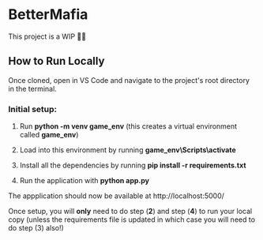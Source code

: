 # BetterMafia

This project is a WIP 👷‍♂️

## How to Run Locally
Once cloned, open in VS Code and navigate to the project's root directory in the terminal.

### Initial setup: 

1) Run **python -m venv game_env** (this creates a virtual environment called **game_env**)

2) Load into this environment by running **game_env\Scripts\activate**

3) Install all the dependencies by running **pip install -r requirements.txt**

4) Run the application with **python app.py**

The appplication should now be available at http://localhost:5000/

Once setup, you will **only** need to do step (**2**) and step (**4**) to run your local copy (unless the requirements file is updated in which case you will need to do step (3) also!)
